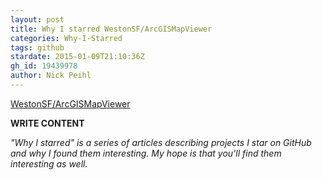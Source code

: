 ```yaml
---
layout: post
title: Why I starred WestonSF/ArcGISMapViewer
categories: Why-I-Starred
tags: github
stardate: 2015-01-09T21:10:36Z
gh_id: 19439978
author: Nick Peihl
---
```


[WestonSF/ArcGISMapViewer](https://github.com/WestonSF/ArcGISMapViewer)

**WRITE CONTENT**

*"Why I starred" is a series of articles describing projects I star on GitHub and why I found them interesting. My hope is that you'll find them interesting as well.*

